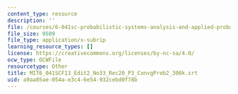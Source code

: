 ```yaml
---
content_type: resource
description: ''
file: /courses/6-041sc-probabilistic-systems-analysis-and-applied-probability-fall-2013/a9aa85ae054ae3c46e54932cebd0f78b_MIT6_041SCF13_Edit2_No33_Rec20_P3_ConvgProb2_300k.srt
file_size: 9509
file_type: application/x-subrip
learning_resource_types: []
license: https://creativecommons.org/licenses/by-nc-sa/4.0/
ocw_type: OCWFile
resourcetype: Other
title: MIT6_041SCF13_Edit2_No33_Rec20_P3_ConvgProb2_300k.srt
uid: a9aa85ae-054a-e3c4-6e54-932cebd0f78b
---
```

